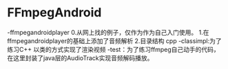 # FFmpegAndroid
-ffmpegandroidplayer
0.从网上找的例子，仅作为作为自己入门使用。
1.在ffmpegandroidplayer的基础上添加了音频解析
2.目录结构
   cpp
     -classimpl:为了练习C++ 以类的方式实现了渲染视频
     -test：为了练习ffmpeg自己动手的代码，在这里封装了java层的AudioTrack实现音频解码播放。